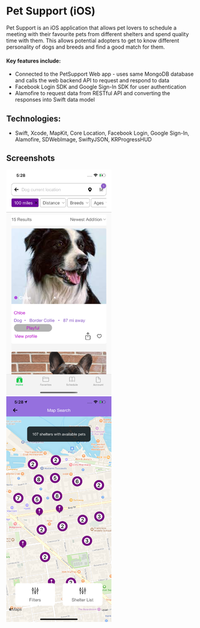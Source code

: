 # Pet Support (iOS)
Pet Support is an iOS application that allows pet lovers to schedule a meeting with their favourite pets from different shelters and spend quality time with them.
This allows potential adopters to get to know different personality of dogs and breeds and find a good match for them.

#### Key features include:
  * Connected to the PetSupport Web app - uses same MongoDB database and calls the web backend API to request and respond to data
  * Facebook Login SDK and Google Sign-In SDK for user authentication
  * Alamofire to request data from RESTful API and converting the responses into Swift data model

## Technologies:
  * Swift, Xcode, MapKit, Core Location, Facebook Login, Google Sign-In, Alamofire, SDWebImage, SwiftyJSON, KRProgressHUD
 
## Screenshots
<div>
<img src="https://github.com/jykelly2/PetSupportApp-iOS/blob/master/Pet%20Support%20iOS%20Pictures/Home.png" height="600" width="280">
 &nbsp; &nbsp; &nbsp; &nbsp;
   <img src="https://github.com/jykelly2/PetSupportApp-iOS/blob/master/Pet%20Support%20iOS%20Pictures/Map.png" height="600" width="280">
<div>
</br>
